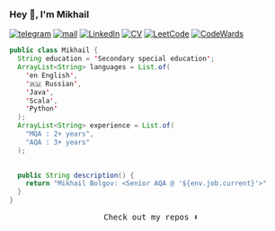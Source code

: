 ### Hey 👋, I'm Mikhail

[![telegram](https://img.shields.io/static/v1?style=flat-square&message=telegram&color=26A5E4&logo=Telegram&logoColor=FFFFFF&label=)](https://t.me/Bizhbarmak)
[![mail](https://img.shields.io/badge/gmail-c14438?style=flat-square&message=gmail&logo=Gmail&logoColor=white&link=mailto:dmatasoff@gmail.com)](mailto:mushah9l@gmail.com)
[![Linkedln](https://img.shields.io/badge/linkedin-0077B5?style=flat-square&logo=linkedin&logoColor=white)](https://www.linkedin.com/in/bolgovmv/)
[![CV](https://img.shields.io/static/v1?style=flat-square&message=cv&color=50AFCE&logo=Canva&logoColor=white&label=)](flowcv.me/bolgovmv)
[![LeetCode](https://img.shields.io/static/v1?style=flat-square&message=leetcode&color=222222&logo=LeetCode&logoColor=FFA116&label=)](https://leetcode.com/NewbieProger/)
[![CodeWards](https://img.shields.io/badge/Codewars-B1361E?style=flat-square&logo=Codewars&logoColor=white)](https://www.codewars.com/users/NewbieProger)

```java
public class Mikhail {
  String education = 'Secondary special education';
  ArrayList<String> languages = List.of(
    'en English',
    '🇷🇺 Russian',
    'Java',
    'Scala',
    'Python'
  );
  ArrayList<String> experience = List.of(
    "MQA : 2+ years",
    "AQA : 3+ years"
  );

  
  public String description() {
    return "Mikhail Bolgov: <Senior AQA @ '${env.job.current}'>"
  }
}
```

<p align="center">
<samp>Check out my repos ⬇️</samp>
</p>
